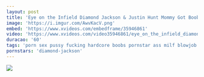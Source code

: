 ```yaml
---
layout: post
title: 'Eye on the Infield Diamond Jackson & Justin Hunt Mommy Got Boobs'
image: 'https://i.imgur.com/AwvKacV.png'
embed: 'https://www.xvideos.com/embedframe/35946861'
video: 'https://www.xvideos.com/video35946861/eye_on_the_infield_diamond_jackson_and_justin_hunt_mommy_got_boobs_at_http_bit.ly_brazzersfull'
duracao: '60'
tags: 'porn sex pussy fucking hardcore boobs pornstar ass milf blowjob fuck ebony bigboobs bigass pussyfucking hardsex diamondjackson justinhunt'
pornstars: 'diamond-jackson'
---
```

<a href="{{ page.url | prepend: site.baseurl | prepend: site.url }}"><img src="{{ page.image }}" /></a>
